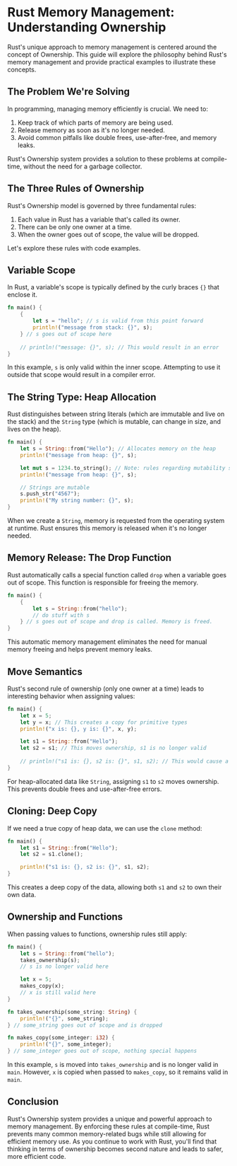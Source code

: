 # Rust Memory Management: Understanding Ownership

Rust's unique approach to memory management is centered around the concept of Ownership. This guide will explore the philosophy behind Rust's memory management and provide practical examples to illustrate these concepts.

## The Problem We're Solving

In programming, managing memory efficiently is crucial. We need to:
1. Keep track of which parts of memory are being used.
2. Release memory as soon as it's no longer needed.
3. Avoid common pitfalls like double frees, use-after-free, and memory leaks.

Rust's Ownership system provides a solution to these problems at compile-time, without the need for a garbage collector.

## The Three Rules of Ownership

Rust's Ownership model is governed by three fundamental rules:

1. Each value in Rust has a variable that's called its owner.
2. There can be only one owner at a time.
3. When the owner goes out of scope, the value will be dropped.

Let's explore these rules with code examples.

## Variable Scope

In Rust, a variable's scope is typically defined by the curly braces `{}` that enclose it.

```rust
fn main() {
    {
        let s = "hello"; // s is valid from this point forward
        println!("message from stack: {}", s);
    } // s goes out of scope here
    
    // println!("message: {}", s); // This would result in an error
}
```

In this example, `s` is only valid within the inner scope. Attempting to use it outside that scope would result in a compiler error.

## The String Type: Heap Allocation

Rust distinguishes between string literals (which are immutable and live on the stack) and the `String` type (which is mutable, can change in size, and lives on the heap).

```rust
fn main() {
    let s = String::from("Hello"); // Allocates memory on the heap
    println!("message from heap: {}", s);

    let mut s = 1234.to_string(); // Note: rules regarding mutability still apply
    println!("message from heap: {}", s);

    // Strings are mutable
    s.push_str("4567");
    println!("My string number: {}", s);
}
```

When we create a `String`, memory is requested from the operating system at runtime. Rust ensures this memory is released when it's no longer needed.

## Memory Release: The Drop Function

Rust automatically calls a special function called `drop` when a variable goes out of scope. This function is responsible for freeing the memory.

```rust
fn main() {
    {
        let s = String::from("hello");
        // do stuff with s
    } // s goes out of scope and drop is called. Memory is freed.
}
```

This automatic memory management eliminates the need for manual memory freeing and helps prevent memory leaks.

## Move Semantics

Rust's second rule of ownership (only one owner at a time) leads to interesting behavior when assigning values:

```rust
fn main() {
    let x = 5;
    let y = x; // This creates a copy for primitive types
    println!("x is: {}, y is: {}", x, y);

    let s1 = String::from("Hello");
    let s2 = s1; // This moves ownership, s1 is no longer valid
    
    // println!("s1 is: {}, s2 is: {}", s1, s2); // This would cause a compile error
}
```

For heap-allocated data like `String`, assigning `s1` to `s2` moves ownership. This prevents double frees and use-after-free errors.

## Cloning: Deep Copy

If we need a true copy of heap data, we can use the `clone` method:

```rust
fn main() {
    let s1 = String::from("Hello");
    let s2 = s1.clone();

    println!("s1 is: {}, s2 is: {}", s1, s2);
}
```

This creates a deep copy of the data, allowing both `s1` and `s2` to own their own data.

## Ownership and Functions

When passing values to functions, ownership rules still apply:

```rust
fn main() {
    let s = String::from("hello");
    takes_ownership(s);
    // s is no longer valid here

    let x = 5;
    makes_copy(x);
    // x is still valid here
}

fn takes_ownership(some_string: String) {
    println!("{}", some_string);
} // some_string goes out of scope and is dropped

fn makes_copy(some_integer: i32) {
    println!("{}", some_integer);
} // some_integer goes out of scope, nothing special happens
```

In this example, `s` is moved into `takes_ownership` and is no longer valid in `main`. However, `x` is copied when passed to `makes_copy`, so it remains valid in `main`.

## Conclusion

Rust's Ownership system provides a unique and powerful approach to memory management. By enforcing these rules at compile-time, Rust prevents many common memory-related bugs while still allowing for efficient memory use. As you continue to work with Rust, you'll find that thinking in terms of ownership becomes second nature and leads to safer, more efficient code.
